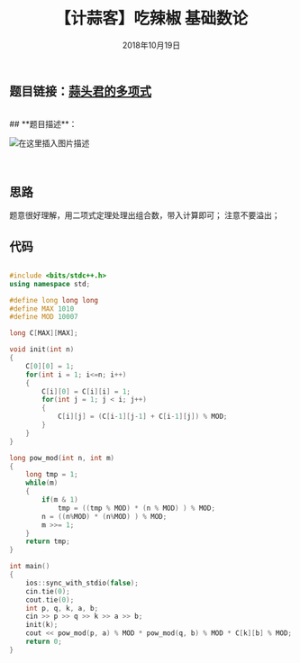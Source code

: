 ﻿---
title: 【计蒜客】吃辣椒 基础数论
date: 2018年10月19日
tags: 
	- 基础数论
	- 算法
categories: 数论
---
## **题目链接**：[蒜头君的多项式][1]
</br>
## **题目描述**：

![在这里插入图片描述](/image/计蒜客-吃辣椒.png)
<escape><!-- more --></escape>

</br>

## **思路**
题意很好理解，用二项式定理处理出组合数，带入计算即可；
注意不要溢出；
</br>

##  **代码**
``` c++

#include <bits/stdc++.h>
using namespace std;

#define long long long
#define MAX 1010
#define MOD 10007

long C[MAX][MAX];

void init(int n)
{
    C[0][0] = 1;
    for(int i = 1; i<=n; i++)
    {
        C[i][0] = C[i][i] = 1;
        for(int j = 1; j < i; j++)
        {
            C[i][j] = (C[i-1][j-1] + C[i-1][j]) % MOD;
        }
    }
}

long pow_mod(int n, int m)
{
    long tmp = 1;
    while(m)
    {
        if(m & 1)
            tmp = ((tmp % MOD) * (n % MOD) ) % MOD;
        n = ((n%MOD) * (n%MOD) ) % MOD;
        m >>= 1;
    }
    return tmp;
}

int main()
{
    ios::sync_with_stdio(false);
    cin.tie(0);
    cout.tie(0);
    int p, q, k, a, b;
    cin >> p >> q >> k >> a >> b;
    init(k);
    cout << pow_mod(p, a) % MOD * pow_mod(q, b) % MOD * C[k][b] % MOD;
    return 0;
}


```
  [1]: https://www.jisuanke.com/course/805/41886